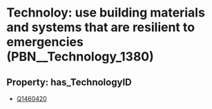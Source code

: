 # Technoloy: __use building materials and systems that are resilient to emergencies__ (PBN__Technology_1380)

## Property: has_TechnologyID

* [Q1460420](Q1460420)

